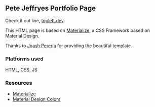 ## Pete Jeffryes Portfolio Page

Check it out live, [topleft.dev](topleft.dev).

This HTML page is based on [Materialize](http://materializecss.com/), a CSS Framework based on Material Design.

Thanks to [Joash Pereria](http://joashpereira.com) for providing the beautiful template.

### Platforms used
HTML, CSS, JS

### Resources
- [Materialize](http://materializecss.com/)
- [Material Design Colors](http://www.materialpalette.com/)
